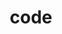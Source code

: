 ---
layout: profiles
permalink: /code/
title: code
description: <p>Some of the open-source projects I work on. See my <a href="https://github.com/nkern">GitHub page</a> for a more complete list.</p>
nav: true
nav_order: 3

profiles:
  # if you want to include more than one profile, just replicate the following block
  # and create one content file for each profile inside _pages/
  - align: right
    image: h1c_idr2_flow.png
    content: profile_heracal.md
    image_circular: false # crops the image to make it circular
    more_info: >
      <p>A software flowchart for the HERA analysis pipeline.</p>

  - align: right
    image: py21cmnet.png
    content: profile_py21cmnet.md
    image_circular: false # crops the image to make it circular
    more_info: >
      <p>Cosmological image segmentation with convolutional neural networks.</p>

  - align: right
    image: comparison_tri_plot.png
    content: profile_emupy.md
    image_circular: false # crops the image to make it circular
    more_info: >
      <p>Posterior inference of a Cosmic Dawn simulation, accelerated with emulators.</p>
---